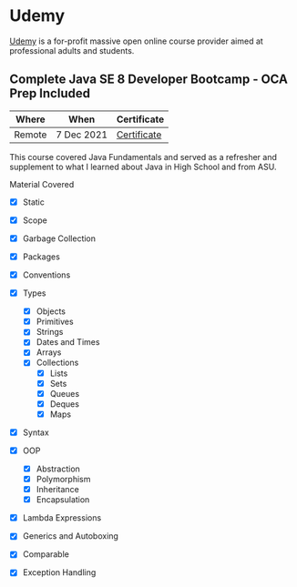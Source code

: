 # Udemy

[Udemy](https://udemy.com) is a for-profit massive open online course provider aimed at professional adults and students.

## Complete Java SE 8 Developer Bootcamp - OCA Prep Included

| Where | When | Certificate |
| ----- | ---- | ----------- |
| Remote | 7 Dec 2021 | [Certificate](https://www.udemy.com/certificate/UC-2f9f7d84-1744-4890-9d8b-895c43d0474e/?utm_campaign=email&utm_source=sendgrid.com&utm_medium=email) |

This course covered Java Fundamentals and served as a refresher and supplement to what I learned about Java in High School and from ASU.

Material Covered

 - [x] Static
 - [x] Scope
 - [x] Garbage Collection
 - [x] Packages
 - [x] Conventions
 - [x] Types
   - [x] Objects
   - [x] Primitives
   - [x] Strings
   - [x] Dates and Times
   - [x] Arrays
   - [x] Collections
     - [x] Lists
     - [x] Sets
     - [x] Queues
     - [x] Deques
     - [x] Maps
 - [x] Syntax
 - [x] OOP
   - [x] Abstraction
   - [x] Polymorphism
   - [x] Inheritance
   - [x] Encapsulation
 - [x] Lambda Expressions
 - [x] Generics and Autoboxing
 - [x] Comparable
 - [x] Exception Handling

